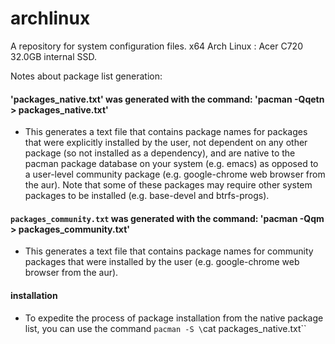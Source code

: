 # archlinux
A repository for system configuration files. x64 Arch Linux : Acer C720 32.0GB internal SSD.

Notes about package list generation:

#### 'packages_native.txt' was generated with the command: 'pacman -Qqetn > packages_native.txt'
* This generates a text file that contains package names for packages that were explicitly installed 
by 
the user, not dependent on any other package (so not installed as a dependency), and are native to the pacman 
package database on your system (e.g. emacs) as opposed to a user-level community package (e.g. google-chrome web browser from the aur). Note that some of these packages may require other system packages to be 
installed (e.g. base-devel and btrfs-progs).

#### `packages_community.txt` was generated with the command: 'pacman -Qqm > packages_community.txt'
* This generates a text file that contains package names for community packages that were installed by 
the user (e.g. google-chrome web browser from the aur).

#### installation
* To expedite the process of package installation from the native package list, you 
can use the command `pacman -S \`cat packages_native.txt\``
